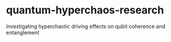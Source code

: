 # quantum-hyperchaos-research
Investigating hyperchaotic driving effects on qubit coherence and entanglement
